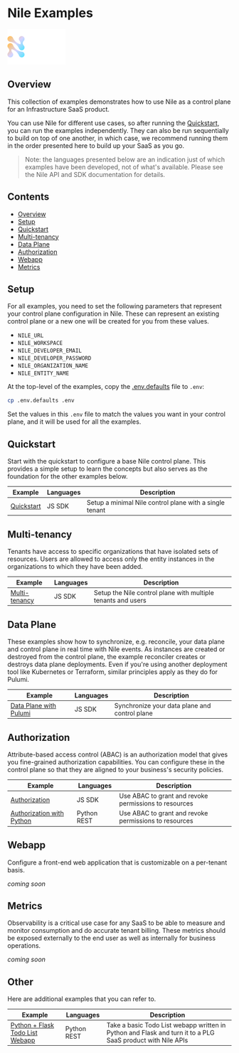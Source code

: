 # Nile Examples

![image](images/Nile-text-logo.png)

## Overview

This collection of examples demonstrates how to use Nile as a control plane for an Infrastructure SaaS product.

You can use Nile for different use cases, so after running the [Quickstart](#quickstart), you can run the examples independently.
They can also be run sequentially to build on top of one another, in which case, we recommend running them in the order presented here to build up your SaaS as you go.

> Note: the languages presented below are an indication just of which examples have been developed, not of what's available.
> Please see the Nile API and SDK documentation for details.

## Contents

* [Overview](#overview)
* [Setup](#setup)
* [Quickstart](#quickstart)
* [Multi-tenancy](#multi-tenancy)
* [Data Plane](#data-plane)
* [Authorization](#authorization)
* [Webapp](#webapp)
* [Metrics](#metrics)

## Setup

For all examples, you need to set the following parameters that represent your control plane configuration in Nile.
These can represent an existing control plane or a new one will be created for you from these values.

- `NILE_URL`
- `NILE_WORKSPACE`
- `NILE_DEVELOPER_EMAIL`
- `NILE_DEVELOPER_PASSWORD`
- `NILE_ORGANIZATION_NAME`
- `NILE_ENTITY_NAME`

At the top-level of the examples, copy the [.env.defaults](.env.defaults) file to `.env`:

```bash
cp .env.defaults .env
```

Set the values in this `.env` file to match the values you want in your control plane, and it will be used for all the examples.

## Quickstart

Start with the quickstart to configure a base Nile control plane.
This provides a simple setup to learn the concepts but also serves as the foundation for the other examples below.

| Example | Languages | Description |
|---------|-----------|-------------|
| [Quickstart](quickstart) | JS SDK | Setup a minimal Nile control plane with a single tenant |

## Multi-tenancy

Tenants have access to specific organizations that have isolated sets of resources.
Users are allowed to access only the entity instances in the organizations to which they have been added.

| Example | Languages | Description |
|---------|-----------|-------------|
| [Multi-tenancy](multi-tenancy/) | JS SDK | Setup the Nile control plane with multiple tenants and users |

## Data Plane

These examples show how to synchronize, e.g. reconcile, your data plane and control plane in real time with Nile events.
As instances are created or destroyed from the control plane, the example reconciler creates or destroys data plane deployments.
Even if you're using another deployment tool like Kubernetes or Terraform, similar principles apply as they do for Pulumi.

| Example | Languages | Description |
|---------|-----------|-------------|
| [Data Plane with Pulumi](data-plane/pulumi/) | JS SDK | Synchronize your data plane and control plane |

## Authorization

Attribute-based access control (ABAC) is an authorization model that gives you fine-grained authorization capabilities.
You can configure these in the control plane so that they are aligned to your business's security policies.

| Example | Languages | Description |
|---------|-----------|-------------|
| [Authorization](authz/) | JS SDK | Use ABAC to grant and revoke permissions to resources |
| [Authorization with Python](authz-python/) | Python REST | Use ABAC to grant and revoke permissions to resources |

## Webapp

Configure a front-end web application that is customizable on a per-tenant basis.

_coming soon_

## Metrics

Observability is a critical use case for any SaaS to be able to measure and monitor consumption and do accurate tenant billing.
These metrics should be exposed externally to the end user as well as internally for business operations.

_coming soon_

## Other

Here are additional examples that you can refer to.

| Example | Languages | Description |
|---------|-----------|-------------|
| [Python + Flask Todo List Webapp](python-flask-todo-list/) | Python REST | Take a basic Todo List webapp written in Python and Flask and turn it to a PLG SaaS product with Nile APIs |
